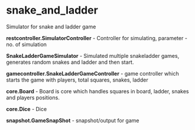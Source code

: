 # snake_and_ladder

Simulator for snake and ladder game

<b>restcontroller.SimulatorController</b> - Controller for simulating, parameter - no. of simulation

<b>SnakeLadderGameSimulator</b> - Simulated multiple snakeladder games, generates random snakes and ladder and then start.

<b>gamecontroller.SnakeLadderGameController</b> - game controller which starts the game with players, total squares, snakes, ladder

<b>core.Board</b> - Board is core which handles squares in board, ladder, snakes and players positions.

<b>core.Dice</b> - Dice

<b>snapshot.GameSnapShot</b> - snapshot/output for game
